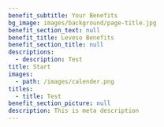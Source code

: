 ```yaml
---
benefit_subtitle: Your Benefits
bg_image: images/background/page-title.jpg
benefit_section_text: null
benefit_title: Leveso Benefits
benefit_section_title: null
descriptions:
  - description: Test
title: Start
images:
  - path: /images/calender.png
titles:
  - title: Test
benefit_section_picture: null
description: This is meta description
---
```

